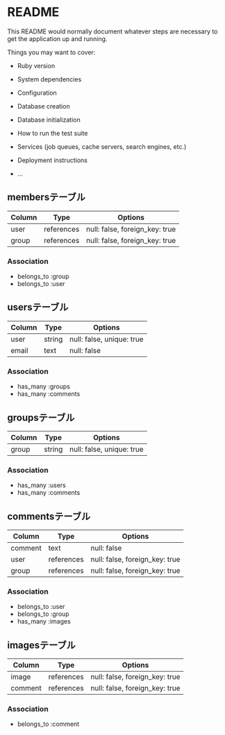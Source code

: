 # README

This README would normally document whatever steps are necessary to get the
application up and running.

Things you may want to cover:

* Ruby version

* System dependencies

* Configuration

* Database creation

* Database initialization

* How to run the test suite

* Services (job queues, cache servers, search engines, etc.)

* Deployment instructions

* ...

## membersテーブル

|Column|Type|Options|
|------|----|-------|
|user|references|null: false, foreign_key: true|
|group|references|null: false, foreign_key: true|

### Association
- belongs_to :group
- belongs_to :user


## usersテーブル

|Column|Type|Options|
|------|----|-------|
|user|string|null: false, unique: true|
|email|text|null: false|

### Association
- has_many :groups
- has_many :comments


## groupsテーブル

|Column|Type|Options|
|------|----|-------|
|group|string|null: false, unique: true|

### Association
- has_many :users
- has_many :comments


## commentsテーブル

|Column|Type|Options|
|------|----|-------|
|comment|text|null: false|
|user|references|null: false, foreign_key: true|
|group|references|null: false, foreign_key: true|

### Association
- belongs_to :user
- belongs_to :group
- has_many :images


## imagesテーブル

|Column|Type|Options|
|------|----|-------|
|image|references|null: false, foreign_key: true|
|comment|references|null: false, foreign_key: true|

### Association
- belongs_to :comment